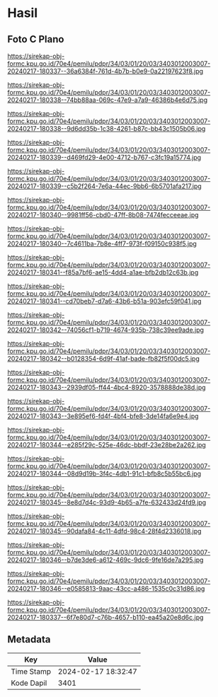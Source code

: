 # Hasil

## Foto C Plano

https://sirekap-obj-formc.kpu.go.id/70e4/pemilu/pdpr/34/03/01/20/03/3403012003007-20240217-180337--36a6384f-761d-4b7b-b0e9-0a22197623f8.jpg

https://sirekap-obj-formc.kpu.go.id/70e4/pemilu/pdpr/34/03/01/20/03/3403012003007-20240217-180338--74bb88aa-069c-47e9-a7a9-46386b4e6d75.jpg

https://sirekap-obj-formc.kpu.go.id/70e4/pemilu/pdpr/34/03/01/20/03/3403012003007-20240217-180338--9d6dd35b-1c38-4261-b87c-bb43c1505b06.jpg

https://sirekap-obj-formc.kpu.go.id/70e4/pemilu/pdpr/34/03/01/20/03/3403012003007-20240217-180339--d469fd29-4e00-4712-b767-c3fc19a15774.jpg

https://sirekap-obj-formc.kpu.go.id/70e4/pemilu/pdpr/34/03/01/20/03/3403012003007-20240217-180339--c5b2f264-7e6a-44ec-9bb6-6b5701afa217.jpg

https://sirekap-obj-formc.kpu.go.id/70e4/pemilu/pdpr/34/03/01/20/03/3403012003007-20240217-180340--9981ff56-cbd0-47ff-8b08-7474fecceeae.jpg

https://sirekap-obj-formc.kpu.go.id/70e4/pemilu/pdpr/34/03/01/20/03/3403012003007-20240217-180340--7c4611ba-7b8e-4ff7-973f-f09150c938f5.jpg

https://sirekap-obj-formc.kpu.go.id/70e4/pemilu/pdpr/34/03/01/20/03/3403012003007-20240217-180341--f85a7bf6-ae15-4dd4-a1ae-bfb2db12c63b.jpg

https://sirekap-obj-formc.kpu.go.id/70e4/pemilu/pdpr/34/03/01/20/03/3403012003007-20240217-180341--cd70beb7-d7a6-43b6-b51a-903efc59f041.jpg

https://sirekap-obj-formc.kpu.go.id/70e4/pemilu/pdpr/34/03/01/20/03/3403012003007-20240217-180342--74056cf1-b719-4674-935b-738c39ee9ade.jpg

https://sirekap-obj-formc.kpu.go.id/70e4/pemilu/pdpr/34/03/01/20/03/3403012003007-20240217-180342--b0128354-6d9f-41af-bade-fb82f5f00dc5.jpg

https://sirekap-obj-formc.kpu.go.id/70e4/pemilu/pdpr/34/03/01/20/03/3403012003007-20240217-180343--2939df05-ff44-4bc4-8920-3578888de38d.jpg

https://sirekap-obj-formc.kpu.go.id/70e4/pemilu/pdpr/34/03/01/20/03/3403012003007-20240217-180343--3e895ef6-fd4f-4bf4-bfe8-3de14fa6e9e4.jpg

https://sirekap-obj-formc.kpu.go.id/70e4/pemilu/pdpr/34/03/01/20/03/3403012003007-20240217-180344--e285f29c-525e-46dc-bbdf-23e28be2a262.jpg

https://sirekap-obj-formc.kpu.go.id/70e4/pemilu/pdpr/34/03/01/20/03/3403012003007-20240217-180344--08d9d19b-3f4c-4db1-91c1-bfb8c5b55bc6.jpg

https://sirekap-obj-formc.kpu.go.id/70e4/pemilu/pdpr/34/03/01/20/03/3403012003007-20240217-180345--8e8d7d4c-93d9-4b65-a7fe-632433d24fd9.jpg

https://sirekap-obj-formc.kpu.go.id/70e4/pemilu/pdpr/34/03/01/20/03/3403012003007-20240217-180345--90dafa84-4c11-4dfd-98c4-28f4d2336018.jpg

https://sirekap-obj-formc.kpu.go.id/70e4/pemilu/pdpr/34/03/01/20/03/3403012003007-20240217-180346--b7de3de6-a612-469c-9dc6-9fe16de7a295.jpg

https://sirekap-obj-formc.kpu.go.id/70e4/pemilu/pdpr/34/03/01/20/03/3403012003007-20240217-180346--e0585813-9aac-43cc-a486-1535c0c31d86.jpg

https://sirekap-obj-formc.kpu.go.id/70e4/pemilu/pdpr/34/03/01/20/03/3403012003007-20240217-180337--6f7e80d7-c76b-4657-b110-ea45a20e8d6c.jpg


## Metadata

| Key        | Value               |
| ---------- | ------------------- |
| Time Stamp | 2024-02-17 18:32:47 |
| Kode Dapil | 3401                |



